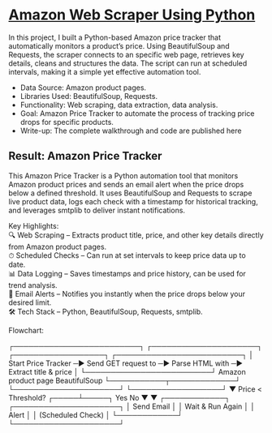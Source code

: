# [Amazon Web Scraper Using Python](https://aljocastro.github.io/AmazonWebScrapper/)

In this project, I built a Python-based Amazon price tracker that automatically monitors a product’s price. Using BeautifulSoup and Requests, the scraper connects to an specific web page, retrieves key details, cleans and structures the data. The script can run at scheduled intervals, making it a simple yet effective automation tool.

  * Data Source: Amazon product pages.
  * Libraries Used: BeautifulSoup, Requests.
  * Functionality: Web scraping, data extraction, data analysis.
  * Goal: Amazon Price Tracker to automate the process of tracking price drops for specific products.
  * Write-up: The complete walkthrough and code are published here


## Result: Amazon Price Tracker
This Amazon Price Tracker is a Python automation tool that monitors Amazon product prices and sends an email alert when the price drops below a defined threshold.
It uses BeautifulSoup and Requests to scrape live product data, logs each check with a timestamp for historical tracking, and leverages smtplib to deliver instant notifications.

Key Highlights:  
🔍 Web Scraping – Extracts product title, price, and other key details directly from Amazon product pages.  
⏱ Scheduled Checks – Can run at set intervals to keep price data up to date.  
📊 Data Logging – Saves timestamps and price history, can be used for trend analysis.  
📧 Email Alerts – Notifies you instantly when the price drops below your desired limit.  
🛠 Tech Stack – Python, BeautifulSoup, Requests, smtplib.

Flowchart:
    
┌─────────────────────────┐   ┌─────────────────────┐   ┌──────────────────┐    ┌─────────────────────────┐
│  Start Price Tracker      ─▶ Send GET request to   ─▶  Parse HTML with    ─▶   Extract title & price  │
└─────────────────────────┘     Amazon product page        BeautifulSoup        └───────────┬─────────────┘
                              └─────────────────────┘   └──────────────────┘                ▼
                                                                                   Price < Threshold?
                                                                                      ┌─────┴─────┐
                                                                                     Yes          No
                                                                                      ▼           ▼
                                                                               ┌────────────┐   ┌─────────────────────┐
                                                                               │ Send Email │   │ Wait & Run Again    │
                                                                               │ Alert      │   │ (Scheduled Check)   │
                                                                               └────────────┘   └─────────────────────┘


